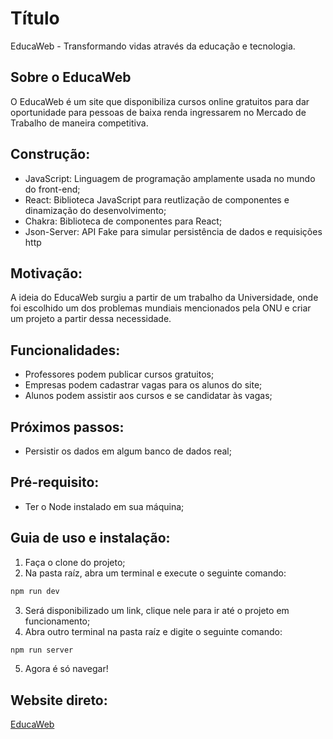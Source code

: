 # Título
EducaWeb - Transformando vidas através da educação e tecnologia.

## Sobre o EducaWeb

O EducaWeb é um site que disponibiliza cursos online gratuitos para dar oportunidade para pessoas de baixa renda ingressarem no Mercado de Trabalho de maneira competitiva.

## Construção:
- JavaScript: Linguagem de programação amplamente usada no mundo do front-end;
- React: Biblioteca JavaScript para reutlização de componentes e dinamização do desenvolvimento;
- Chakra: Biblioteca de componentes para React;
- Json-Server: API Fake para simular persistência de dados e requisições http

## Motivação:
A ideia do EducaWeb surgiu a partir de um trabalho da Universidade, onde foi escolhido um dos problemas mundiais mencionados pela ONU e criar um projeto a partir dessa necessidade. 

## Funcionalidades:
- Professores podem publicar cursos gratuitos;
- Empresas podem cadastrar vagas para os alunos do site;
- Alunos podem assistir aos cursos e se candidatar às vagas;

## Próximos passos:
- Persistir os dados em algum banco de dados real;

## Pré-requisito:
- Ter o Node instalado em sua máquina;

## Guia de uso e instalação:
1. Faça o clone do projeto;
2. Na pasta raíz, abra um terminal e execute o seguinte comando: 
```bash
npm run dev
```
3. Será disponibilizado um link, clique nele para ir até o projeto em funcionamento;
4. Abra outro terminal na pasta raíz e digite o seguinte comando:
```bash
npm run server
```
5. Agora é só navegar!

## Website direto:
[EducaWeb](https://educaweb-nine.vercel.app)